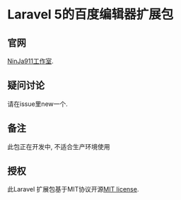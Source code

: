 # Laravel 5的百度编辑器扩展包

## 官网

[NinJa911工作室](http://www.ninja911.com).

## 疑问讨论

请在issue里new一个.

## 备注

此包正在开发中, 不适合生产环境使用


## 授权

此Laravel 扩展包基于MIT协议开源[MIT license](http://opensource.org/licenses/MIT).
